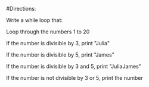 #Directions:

Write a while loop that:

Loop through the numbers 1 to 20

If the number is divisible by 3, print "Julia"

If the number is divisible by 5, print "James"

If the number is divisible by 3 and 5, print "JuliaJames"

If the number is not divisible by 3 or 5, print the number